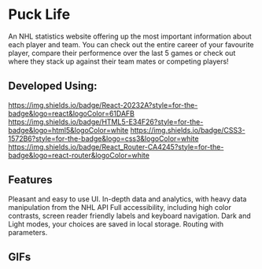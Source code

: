 # Puck Life

An NHL statistics website offering up the most important information about each player and team. You can check out the entire career of your favourite player, compare their performence over the last 5 games or check out where they stack up against their team mates or competing players!
## Developed Using:

https://img.shields.io/badge/React-20232A?style=for-the-badge&logo=react&logoColor=61DAFB
https://img.shields.io/badge/HTML5-E34F26?style=for-the-badge&logo=html5&logoColor=white
https://img.shields.io/badge/CSS3-1572B6?style=for-the-badge&logo=css3&logoColor=white
https://img.shields.io/badge/React_Router-CA4245?style=for-the-badge&logo=react-router&logoColor=white

## Features
Pleasant and easy to use UI.
In-depth data and analytics, with heavy data manipulation from the NHL API
Full accessibility, including high color contrasts, screen reader friendly labels and keyboard navigation.
Dark and Light modes, your choices are saved in local storage.
Routing with parameters.

## GIFs




